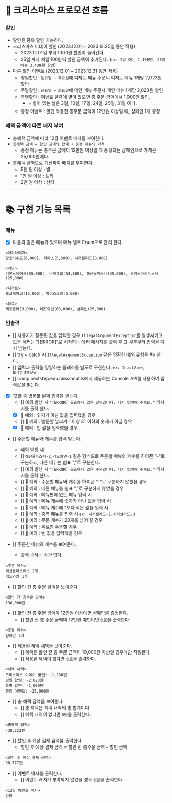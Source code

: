 # 🌳 크리스마스 프로모션 흐름

### 할인
- 할인은 중복 할인 가능하다.
- 크리스마스 디데이 할인 (2023.12.01 ~ 2023.12.25일 동안 적용)
  - 2023.12.01일 부터 1000원 할인이 들어간다.
  - 25일 까지 매일 100원씩 할인 금액이 추가된다. (`ex: 2일 에는 1,100원, 25일에는 3,400원 할인`)
- 다른 할인 이벤트 (2023.12.01 ~ 2023.12.31 동안 적용)
  - 평일할인 : `일요일 ~ 목요일`에 디저트 메뉴 주문시 디저트 메뉴 1개당 2,023원 할인
  - 주말할인 : `금요일 ~ 토요일`에 메인 메뉴 주문시 메인 메뉴 1개당 2,023원 할인
  - 특별할인 : 이벤트 달력에 별이 있으면 총 주문 금액에서 1,000원 할인.
    - ⭐ 별이 있는 날은 3일, 10일, 17일, 24일, 25일, 31일 이다.
  - 증정 이벤트 : 할인 적용전 총주문 금액이 12만원 이상일 때, 샴페인 1개 증정

### 혜택 금액에 따른 배지 부여
- 총혜택 금액에 따라 12월 이벤트 배지를 부여한다.
- `총혜택 금액 = 할인 금액의 합계 + 증정 메뉴의 가격`
  - 증정 메뉴는 총주문 금액이 12만원 이상일 때 증정되는 샴페인으로 가격은 25,000원이다.
- 총혜택 금액으로 계산하여 배지를 부여한다.
  - 5천 원 이상 : 별
  - 1만 원 이상 : 트리
  - 2만 원 이상 : 산타

---
# 📚 구현 기능 목록

### 메뉴
- [x] 다음과 같은 메뉴가 있으며 메뉴 별로 Enum으로 관리 한다.
```agsl
<애피타이저>
양송이수프(6,000), 타파스(5,500), 시저샐러드(8,000)

<메인>
티본스테이크(55,000), 바비큐립(54,000), 해산물파스타(35,000), 크리스마스파스타(25,000)

<디저트>
초코케이크(15,000), 아이스크림(5,000)

<음료>
제로콜라(3,000), 레드와인(60,000), 샴페인(25,000)
```

### 입출력
- [] 사용자가 잘못된 값을 입력할 경우 `IllegalArgumentException`를 발생시키고, 모든 에러는 "[ERROR]"로 시작하는 에러 메시지를 출력 후 그 부분부터 입력을 다시 받는다.
- [] try ~ catch 시 `IllegalArgumentException` 같은 명확한 예외 유형을 처리한다.
- [] 입력과 출력을 담당하는 클래스를 별도로 구현한다. `ex: InputView, OutputView`
- [] camp.nextstep.edu.missionutils에서 제공하는 Console API를 사용하여 입력값을 받는다.

- [x] 12월 중 방문할 날짜 입력을 받는다.
  - [] 예외 발생 시 `"[ERROR] 유효하지 않은 날짜입니다. 다시 입력해 주세요."` 메시지를 출력 한다.
  - [x] 🚫 예외 : 숫자가 아닌 값을 입력했을 경우
  - [] 🚫 예외 : 방문할 날짜가 1 이상 31 이하의 숫자가 아닐 경우
  - [x] 🚫 예외 : 빈 값을 입력했을 경우 

- [] 주문할 메뉴와 개수를 입력 받는다.
  - 예외 발생 시 
  - [] `해산물파스타-2,레드와인-1` 같은 형식으로 주문할 메뉴와 개수를 하이픈 "-"로 구분하고, 다른 메뉴는 쉼표 ","로 구분한다.
  - [] 예외 발생 시 `"[ERROR] 유효하지 않은 주문입니다. 다시 입력해 주세요."` 메시지를 출력 한다.
  - [] 🚫 예외 : 주문할 메뉴와 개수를 하이픈 "-"로 구분하지 않았을 경우 
  - [] 🚫 예외 : 다른 메뉴를 쉼표 ","로 구분하지 않았을 경우
  - [] 🚫 예외 : 메뉴판에 없는 메뉴 입력 시
  - [] 🚫 예외 : 메뉴 개수에 숫자가 아닌 값을 입력 시 
  - [] 🚫 예외 : 메뉴 개수에 1보다 작은 값을 입력 시 
  - [] 🚫 예외 : 중복 메뉴를 입력 시 `ex: 시저샐러드-1,시저샐러드-3`
  - [] 🚫 예외 : 주문 개수가 20개를 넘어 갈 경우 
  - [] 🚫 예외 : 음료만 주문할 경우 
  - [] 🚫 예외 : 빈 값을 입력했을 경우

- [] 주문한 메뉴와 개수를 보여준다. 
  - 출력 순서는 상관 없다.
```agsl
<주문 메뉴>
해산물파스타스 2개
레드와인 1개
```

- [] 할인 전 총 주문 금액을 보여준다.
```agsl
<할인 전 총주문 금액>
130,000원
```

- [] 할인 전 총 주문 금액이 12만원 이상이면 샴페인을 증정한다.
  - [] 할인 전 총 주문 금액이 12만원 미만이면 `없음`을 출력한다.
```agsl
<증정 메뉴>
샴페인 1개
```

- [] 적용된 혜택 내역을 보여준다.
  - [] 혜택은 할인 전 총 주문 금액이 10,000원 이상일 경우에만 적용된다.
  - [] 적용된 혜택이 없다면 `없음`을 출력한다.
```agsl
<혜택 내역>
크리스마스 디데이 할인: -1,200원
평일 할인: -2,023원
특별 할인: -1,000원
증정 이벤트: -25,000원
```

- [] 총 해택 금액을 보여준다.
  - [] 총 혜택은 혜택 내역의 총 합계이다.
  - [] 혜택 내역이 없다면 `0원`을 출력한다.
```agsl
<총혜택 금액>
-30,223원
```

- [] 할인 후 예상 결제 금액을 출력한다.
  - 할인 후 예상 결제 금액 = 할인 전 총주문 금액 - 할인 금액
```agsl
<할인 후 예상 결제 금액>
90,777원
```

- [] 이벤트 배지를 출력한다.
  - [] 이벤트 배지가 부여되지 않았을 경우 `없음`을 출력한다.
```agsl
<12월 이벤트 배지>
산타
```